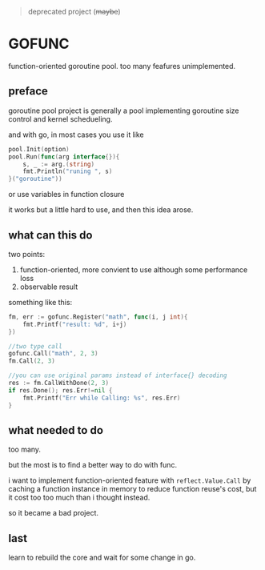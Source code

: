 > deprecated project (~~maybe~~)

GOFUNC
======================
function-oriented goroutine pool. too many feafures unimplemented.

## preface

goroutine pool project is generally a pool implementing goroutine size control and kernel schedueling.

and with go, in most cases you use it like
```go
pool.Init(option)
pool.Run(func(arg interface{}){
    s, _ := arg.(string)
    fmt.Println("runing ", s)
}("goroutine"))
```
or use variables in function closure

it works but a little hard to use, and then this idea arose.

## what can this do

two points:

1. function-oriented, more convient to use although some performance loss
2. observable result

something like this:
```go
fm, err := gofunc.Register("math", func(i, j int){
    fmt.Printf("result: %d", i+j)
})

//two type call
gofunc.Call("math", 2, 3)
fm.Call(2, 3)

//you can use original params instead of interface{} decoding
res := fm.CallWithDone(2, 3)
if res.Done(); res.Err!=nil {
    fmt.Printf("Err while Calling: %s", res.Err)
}
```

## what needed to do

too many.

but the most is to find a better way to do with func.

i want to implement function-oriented feature with `reflect.Value.Call` by caching a function instance in memory  to reduce function reuse's cost, but it cost too too much than i thought instead.

so it became a bad project.

## last

learn to rebuild the core and wait for some change in go.